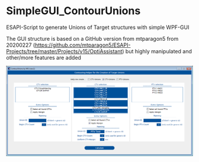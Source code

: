 # SimpleGUI_ContourUnions
ESAPI-Script to generate Unions of Target structures with simple WPF-GUI

The GUI structure is based on a GitHub version from mtparagon5 from 20200227 (https://github.com/mtparagon5/ESAPI-Projects/tree/master/Projects/v15/OptiAssistant) but highly manipulated and other/more features are added

![Test Image 6](https://github.com/Kiragroh/ESAPI_SimpleGUI_ContourUnions/blob/master/UnionContouring-GUI.PNG)
